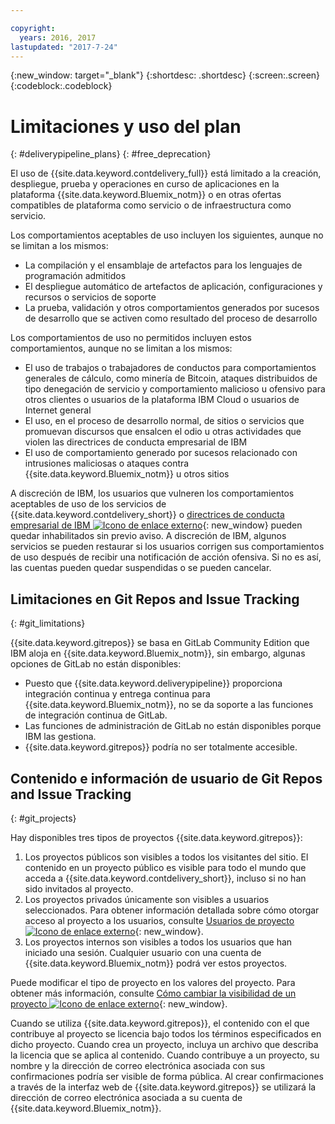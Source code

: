 ```yaml
---

copyright:
  years: 2016, 2017
lastupdated: "2017-7-24"
---
```

<!-- Copyright info at top of file: REQUIRED
    The copyright info is YAML content that must occur at the top of the MD file, before attributes are listed.
    It must be surrounded by 3 dashes.
    The value "years" can contain just one year or a two years separated by a comma. (years: 2014, 2016)
    Indentation as per the previous template must be preserved.
-->

{:new_window: target="_blank"}
{:shortdesc: .shortdesc}
{:screen:.screen}
{:codeblock:.codeblock}

# Limitaciones y uso del plan
{: #deliverypipeline_plans}
{: #free_deprecation}

El uso de {{site.data.keyword.contdelivery_full}} está limitado a la creación, despliegue, prueba y operaciones en curso de aplicaciones en la plataforma {{site.data.keyword.Bluemix_notm}} o en otras ofertas compatibles de plataforma como servicio o de infraestructura como servicio.

Los comportamientos aceptables de uso incluyen los siguientes, aunque no se limitan a los mismos:

* La compilación y el ensamblaje de artefactos para los lenguajes de programación admitidos
* El despliegue automático de artefactos de aplicación, configuraciones y recursos o servicios de soporte
* La prueba, validación y otros comportamientos generados por sucesos de desarrollo que se activen como resultado del proceso de desarrollo

Los comportamientos de uso no permitidos incluyen estos comportamientos, aunque no se limitan a los mismos:

* El uso de trabajos o trabajadores de conductos para comportamientos generales de cálculo, como minería de Bitcoin, ataques distribuidos de tipo denegación de servicio y comportamiento malicioso u ofensivo para otros clientes o usuarios de la plataforma IBM Cloud o usuarios de Internet general
* El uso, en el proceso de desarrollo normal, de sitios o servicios que promuevan discursos que ensalcen el odio u otras actividades que violen las directrices de conducta empresarial de IBM
* El uso de comportamiento generado por sucesos relacionado con intrusiones maliciosas o ataques contra {{site.data.keyword.Bluemix_notm}} u otros sitios

A discreción de IBM, los usuarios que vulneren los comportamientos aceptables de uso de los servicios de {{site.data.keyword.contdelivery_short}} o [directrices de conducta empresarial de IBM ![Icono de enlace externo](../../icons/launch-glyph.svg "Icono de enlace externo")](https://www.ibm.com/investor/governance/business-conduct-guidelines.html){: new_window} pueden quedar inhabilitados sin previo aviso. A discreción de IBM, algunos servicios se pueden restaurar si los usuarios corrigen sus comportamientos de uso después de recibir una notificación de acción ofensiva. Si no es así, las cuentas pueden quedar suspendidas o se pueden cancelar.

## Limitaciones en Git Repos and Issue Tracking
{: #git_limitations}

{{site.data.keyword.gitrepos}} se basa en GitLab Community Edition que IBM aloja en {{site.data.keyword.Bluemix_notm}}, sin embargo, algunas opciones de GitLab no están disponibles:

 * Puesto que {{site.data.keyword.deliverypipeline}} proporciona integración continua y entrega continua para {{site.data.keyword.Bluemix_notm}}, no se da soporte a las funciones de integración continua de GitLab.
 * Las funciones de administración de GitLab no están disponibles porque IBM las gestiona.
 * {{site.data.keyword.gitrepos}} podría no ser totalmente accesible.


## Contenido e información de usuario de Git Repos and Issue Tracking
{: #git_projects}

Hay disponibles tres tipos de proyectos {{site.data.keyword.gitrepos}}:

  1. Los proyectos públicos son visibles a todos los visitantes del sitio. El contenido en un proyecto público es visible para todo el mundo que acceda a {{site.data.keyword.contdelivery_short}}, incluso si no han sido invitados al proyecto.
  2. Los proyectos privados únicamente son visibles a usuarios seleccionados. Para obtener información detallada sobre cómo otorgar acceso al proyecto a los usuarios, consulte [Usuarios de proyecto ![Icono de enlace externo](../../icons/launch-glyph.svg "Icono de enlace externo")](https://git.ng.bluemix.net/help/workflow/add-user/add-user.md){: new_window}.
  3. Los proyectos internos son visibles a todos los usuarios que han iniciado una sesión. Cualquier usuario con una cuenta de {{site.data.keyword.Bluemix_notm}} podrá ver estos proyectos.

Puede modificar el tipo de proyecto en los valores del proyecto. Para obtener más información, consulte [Cómo cambiar la visibilidad de un proyecto ![Icono de enlace externo](../../icons/launch-glyph.svg "Icono de enlace externo")](https://git.ng.bluemix.net/help/public_access/public_access#how-to-change-project-visibility){: new_window}.

Cuando se utiliza {{site.data.keyword.gitrepos}}, el contenido con el que contribuye al proyecto se licencia bajo todos los términos especificados en dicho proyecto. Cuando crea un proyecto, incluya un archivo que describa la licencia que se aplica al contenido. Cuando contribuye a un proyecto, su nombre y la dirección de correo electrónica asociada con sus confirmaciones podría ser visible de forma pública. Al crear confirmaciones a través de la interfaz web de {{site.data.keyword.gitrepos}} se utilizará la dirección de correo electrónica asociada a su cuenta de {{site.data.keyword.Bluemix_notm}}.

<!-- ###Privacy with Git Repos and Issue Tracking profiles -->

<!-- A few features of {{site.data.keyword.gitrepos}} require the use of a profile page that publicly displays information that you provide. You give IBM the following permissions: -->

  <!-- a. Make the information in your profile&mdash;such as your name, email, picture, bio, social media links, and user activity&mdash;visible to other users of the service. -->

  <!-- b. Publicly disclose your name and other public information and activities that are associated with your use of the service, or otherwise publicize the fact that you are a user of the service, without any further notice to you. -->

<!-- The email address that is associated with your profile page is derived from your {{site.data.keyword.Bluemix_notm}} account details. To modify the email address that is displayed on your profile page, modify your {{site.data.keyword.Bluemix_notm}} account. -->

<!-- ## Deprecated services
{: #deprecated_services} -->

<!--{{site.data.keyword.trackplan}} and {{site.data.keyword.deliverypipeline}} Classic, which are part of IBM Bluemix {{site.data.keyword.jazzhub_short}} (JazzHub), are being retired. For more information, see [Track & Plan Retirement ![External link icon](../../icons/launch-glyph.svg "External link icon")](https://www.ibm.com/blogs/bluemix/2017/04/track-plan-retirement/){: new_window} and [Delivery Pipeline Retirement ![External link icon](../../icons/launch-glyph.svg "External link icon")](https://www.ibm.com/blogs/bluemix/2017/04/delivery-pipeline-retirement/){: new_window}. -->

<!-- Starting on May 25, no new JazzHub projects can be created. Through automatic rolling upgrades, JazzHub projects will be upgraded to {{site.data.keyword.contdelivery_short}} toolchains. The JazzHub site will be removed from service in early July. For more information about the upgrade, see [Upgrading JazzHub project to Bluemix Continuous Delivery toolchains ![External link icon](../../icons/launch-glyph.svg "External link icon")](https://developer.ibm.com/devops-services/2017/4/18/upgrading-jazzhub-projects-bluemix-continuous-delivery-toolchains/){: new_window} -->
